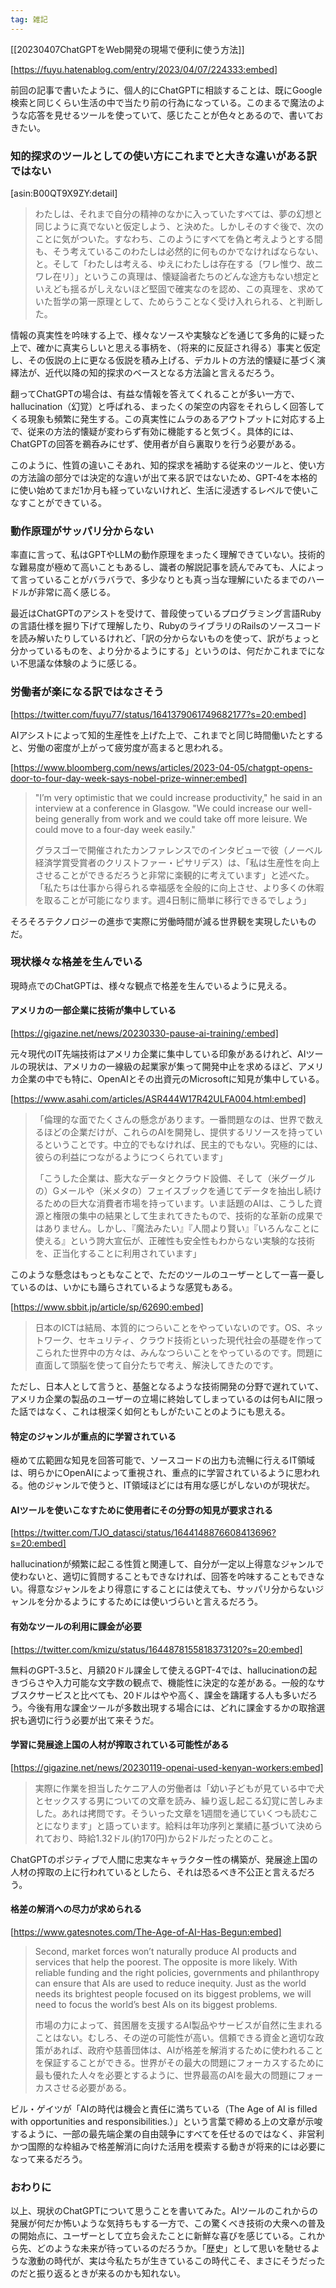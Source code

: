 ```yaml
---
tag: 雑記
---
```

[[20230407ChatGPTをWeb開発の現場で便利に使う方法]]

[https://fuyu.hatenablog.com/entry/2023/04/07/224333:embed]

前回の記事で書いたように、個人的にChatGPTに相談することは、既にGoogle検索と同じくらい生活の中で当たり前の行為になっている。このまるで魔法のような応答を見せるツールを使っていて、感じたことが色々とあるので、書いておきたい。

### 知的探求のツールとしての使い方にこれまでと大きな違いがある訳ではない

[asin:B00QT9X9ZY:detail]
> わたしは、それまで自分の精神のなかに入っていたすべては、夢の幻想と同じように真でないと仮定しよう、と決めた。しかしそのすぐ後で、次のことに気がついた。すなわち、このようにすべてを偽と考えようとする間も、そう考えているこのわたしは必然的に何ものかでなければならない、と。そして「わたしは考える、ゆえにわたしは存在する〔ワレ惟ウ、故ニワレ在リ〕」というこの真理は、懐疑論者たちのどんな途方もない想定といえども揺るがしえないほど堅固で確実なのを認め、この真理を、求めていた哲学の第一原理として、ためらうことなく受け入れられる、と判断した。

情報の真実性を吟味する上で、様々なソースや実験などを通じて多角的に疑った上で、確かに真実らしいと思える事柄を、（将来的に反証され得る）事実と仮定し、その仮説の上に更なる仮説を積み上げる、デカルトの方法的懐疑に基づく演繹法が、近代以降の知的探求のベースとなる方法論と言えるだろう。

翻ってChatGPTの場合は、有益な情報を答えてくれることが多い一方で、hallucination（幻覚）と呼ばれる、まったくの架空の内容をそれらしく回答してくる現象も頻繁に発生する。この真実性にムラのあるアウトプットに対応する上で、従来の方法的懐疑が変わらず有効に機能すると気づく。具体的には、ChatGPTの回答を鵜呑みにせず、使用者が自ら裏取りを行う必要がある。

このように、性質の違いこそあれ、知的探求を補助する従来のツールと、使い方の方法論の部分では決定的な違いが出て来る訳ではないため、GPT-4を本格的に使い始めてまだ1か月も経っていないけれど、生活に浸透するレベルで使いこなすことができている。

### 動作原理がサッパリ分からない

率直に言って、私はGPTやLLMの動作原理をまったく理解できていない。技術的な難易度が極めて高いこともあるし、識者の解説記事を読んでみても、人によって言っていることがバラバラで、多少なりとも真っ当な理解にいたるまでのハードルが非常に高く感じる。

最近はChatGPTのアシストを受けて、普段使っているプログラミング言語Rubyの言語仕様を掘り下げて理解したり、RubyのライブラリのRailsのソースコードを読み解いたりしているけれど、「訳の分からないものを使って、訳がちょっと分かっているものを、より分かるようにする」というのは、何だかこれまでにない不思議な体験のように感じる。

### 労働者が楽になる訳ではなさそう

[https://twitter.com/fuyu77/status/1641379061749682177?s=20:embed]

AIアシストによって知的生産性を上げた上で、これまでと同じ時間働いたとすると、労働の密度が上がって疲労度が高まると思われる。

[https://www.bloomberg.com/news/articles/2023-04-05/chatgpt-opens-door-to-four-day-week-says-nobel-prize-winner:embed]
> "I’m very optimistic that we could increase productivity," he said in an interview at a conference in Glasgow. "We could increase our well-being generally from work and we could take off more leisure. We could move to a four-day week easily."
>
> グラスゴーで開催されたカンファレンスでのインタビューで彼（ノーベル経済学賞受賞者のクリストファー・ピサリデス）は、「私は生産性を向上させることができるだろうと非常に楽観的に考えています」と述べた。「私たちは仕事から得られる幸福感を全般的に向上させ、より多くの休暇を取ることが可能になります。週4日制に簡単に移行できるでしょう」

そろそろテクノロジーの進歩で実際に労働時間が減る世界観を実現したいものだ。

### 現状様々な格差を生んでいる

現時点でのChatGPTは、様々な観点で格差を生んでいるように見える。

#### アメリカの一部企業に技術が集中している

[https://gigazine.net/news/20230330-pause-ai-training/:embed]

元々現代のIT先端技術はアメリカ企業に集中している印象があるけれど、AIツールの現状は、アメリカの一線級の起業家が集って開発中止を求めるほど、アメリカ企業の中でも特に、OpenAIとその出資元のMicrosoftに知見が集中している。

[https://www.asahi.com/articles/ASR444W17R42ULFA004.html:embed]
> 「倫理的な面でたくさんの懸念があります。一番問題なのは、世界で数えるほどの企業だけが、これらのAIを開発し、提供するリソースを持っているということです。中立的でもなければ、民主的でもない。究極的には、彼らの利益につながるようにつくられています」
> 
> 「こうした企業は、膨大なデータとクラウド設備、そして（米グーグルの）Gメールや（米メタの）フェイスブックを通じてデータを抽出し続けるための巨大な消費者市場を持っています。いま話題のAIは、こうした資源と権限の集中の結果として生まれてきたもので、技術的な革新の成果ではありません。しかし、『魔法みたい』『人間より賢い』『いろんなことに使える』という誇大宣伝が、正確性も安全性もわからない実験的な技術を、正当化することに利用されています」

このような懸念はもっともなことで、ただのツールのユーザーとして一喜一憂しているのは、いかにも踊らされているような感覚もある。

[https://www.sbbit.jp/article/sp/62690:embed]
> 日本のICTは結局、本質的につらいことをやっていないのです。OS、ネットワーク、セキュリティ、クラウド技術といった現代社会の基礎を作ってこられた世界中の方々は、みんなつらいことをやっているのです。問題に直面して頭脳を使って自分たちで考え、解決してきたのです。

ただし、日本人として言うと、基盤となるような技術開発の分野で遅れていて、アメリカ企業の製品のユーザーの立場に終始してしまっているのは何もAIに限った話ではなく、これは根深く如何ともしがたいことのようにも思える。

#### 特定のジャンルが重点的に学習されている

極めて広範囲な知見を回答可能で、ソースコードの出力も流暢に行えるIT領域は、明らかにOpenAIによって重視され、重点的に学習されているように思われる。他のジャンルで使うと、IT領域ほどには有用な感じがしないのが現状だ。

#### AIツールを使いこなすために使用者にその分野の知見が要求される

[https://twitter.com/TJO_datasci/status/1644148876608413696?s=20:embed]

hallucinationが頻繁に起こる性質と関連して、自分が一定以上得意なジャンルで使わないと、適切に質問することもできなければ、回答を吟味することもできない。得意なジャンルをより得意にすることには使えても、サッパリ分からないジャンルを分かるようにするためには使いづらいと言えるだろう。

#### 有効なツールの利用に課金が必要

[https://twitter.com/kmizu/status/1644878155818373120?s=20:embed]

無料のGPT-3.5と、月額20ドル課金して使えるGPT-4では、hallucinationの起きづらさや入力可能な文字数の観点で、機能性に決定的な差がある。一般的なサブスクサービスと比べても、20ドルはやや高く、課金を躊躇する人も多いだろう。今後有用な課金ツールが多数出現する場合には、どれに課金するかの取捨選択も適切に行う必要が出て来そうだ。

#### 学習に発展途上国の人材が搾取されている可能性がある

[https://gigazine.net/news/20230119-openai-used-kenyan-workers:embed]
> 実際に作業を担当したケニア人の労働者は「幼い子どもが見ている中で犬とセックスする男についての文章を読み、繰り返し起こる幻覚に苦しみました。あれは拷問です。そういった文章を1週間を通じていくつも読むことになります」と語っています。給料は年功序列と業績に基づいて決められており、時給1.32ドル(約170円)から2ドルだったとのこと。

ChatGPTのポジティブで人間に忠実なキャラクター性の構築が、発展途上国の人材の搾取の上に行われているとしたら、それは恐るべき不公正と言えるだろう。

#### 格差の解消への尽力が求められる

[https://www.gatesnotes.com/The-Age-of-AI-Has-Begun:embed]
> Second, market forces won’t naturally produce AI products and services that help the poorest. The opposite is more likely. With reliable funding and the right policies, governments and philanthropy can ensure that AIs are used to reduce inequity. Just as the world needs its brightest people focused on its biggest problems, we will need to focus the world’s best AIs on its biggest problems.
>
> 市場の力によって、貧困層を支援するAI製品やサービスが自然に生まれることはない。むしろ、その逆の可能性が高い。信頼できる資金と適切な政策があれば、政府や慈善団体は、AIが格差を解消するために使われることを保証することができる。世界がその最大の問題にフォーカスするために最も優れた人々を必要とするように、世界最高のAIを最大の問題にフォーカスさせる必要がある。

ビル・ゲイツが「AIの時代は機会と責任に満ちている（The Age of AI is filled with opportunities and responsibilities.）」という言葉で締める上の文章が示唆するように、一部の最先端企業の自由競争にすべてを任せるのではなく、非営利かつ国際的な枠組みで格差解消に向けた活用を模索する動きが将来的には必要になって来るだろう。

### おわりに

以上、現状のChatGPTについて思うことを書いてみた。AIツールのこれからの発展が何だか怖いような気持ちもする一方で、この驚くべき技術の大衆への普及の開始点に、ユーザーとして立ち会えたことに新鮮な喜びを感じている。これから先、どのような未来が待っているのだろうか。「歴史」として思いを馳せるような激動の時代が、実は今私たちが生きているこの時代こそ、まさにそうだったのだと振り返るときが来るのかも知れない。